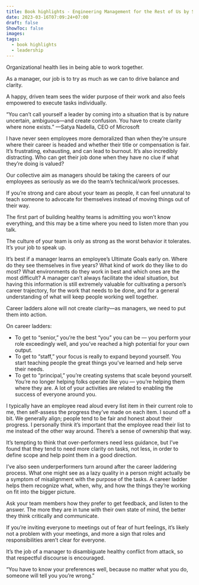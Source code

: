 ```yaml
---
title: Book highlights - Engineering Management for the Rest of Us by Sarah Drasner
date: 2023-03-16T07:09:24+07:00
draft: false
ShowToc: false
images:
tags:
  - book highlights
  - leadership
---
```


Organizational health lies in being able to work together.

As a manager, our job is to try as much as we can to drive balance and clarity.

A happy, driven team sees the wider purpose of their work and also feels empowered to execute tasks individually.

“You can’t call yourself a leader by coming into a situation that is by nature uncertain, ambiguous—and create confusion. You have to create clarity where none exists.” —Satya Nadella, CEO of Microsoft

I have never seen employees more demoralized than when they’re unsure where their career is headed and whether their title or compensation is fair. It’s frustrating, exhausting, and can lead to burnout. It’s also incredibly distracting. Who can get their job done when they have no clue if what they’re doing is valued?

Our collective aim as managers should be taking the careers of our employees as seriously as we do the team’s technical/work processes.

If you’re strong and care about your team as people, it can feel unnatural to teach someone to advocate for themselves instead of moving things out of their way.

The first part of building healthy teams is admitting you won’t know everything, and this may be a time where you need to listen more than you talk.

The culture of your team is only as strong as the worst behavior it tolerates. It’s your job to speak up.

It’s best if a manager learns an employee’s Ultimate Goals early on. Where do they see themselves in five years? What kind of work do they like to do most? What environments do they work in best and which ones are the most difficult? A manager can’t always facilitate the ideal situation, but having this information is still extremely valuable for cultivating a person’s career trajectory, for the work that needs to be done, and for a general understanding of what will keep people working well together.

Career ladders alone will not create clarity—as managers, we need to put them into action.

On career ladders:

- To get to “senior,” you’re the best “you” you can be — you perform your role exceedingly well, and you’ve reached a high potential for your own output.
- To get to “staff,” your focus is really to expand beyond yourself. You start teaching people the great things you’ve learned and help serve their needs.
- To get to “principal,” you’re creating systems that scale beyond yourself. You’re no longer helping folks operate like you — you’re helping them where they are. A lot of your activities are related to enabling the success of everyone around you.

I typically have an employee read aloud every list item in their current role to me, then self-assess the progress they’ve made on each item. I sound off a bit. We generally align; people tend to be fair and honest about their progress. I personally think it’s important that the employee read their list to me instead of the other way around. There’s a sense of ownership that way.

It’s tempting to think that over-performers need less guidance, but I’ve found that they tend to need more clarity on tasks, not less, in order to define scope and help point them in a good direction.

I’ve also seen underperformers turn around after the career laddering process. What one might see as a lazy quality in a person might actually be a symptom of misalignment with the purpose of the tasks. A career ladder helps them recognize what, when, why, and how the things they’re working on fit into the bigger picture.

Ask your team members how they prefer to get feedback, and listen to the answer. The more they are in tune with their own state of mind, the better they think critically and communicate.

If you’re inviting everyone to meetings out of fear of hurt feelings, it’s likely not a problem with your meetings, and more a sign that roles and responsibilities aren’t clear for everyone.

It’s the job of a manager to disambiguate healthy conflict from attack, so that respectful discourse is encouraged.

“You have to know your preferences well, because no matter what you do, someone will tell you you’re wrong.”
